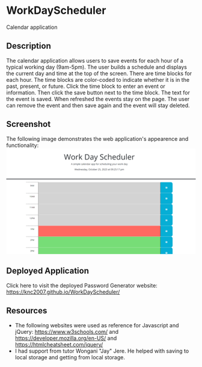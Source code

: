 # WorkDayScheduler
Calendar application 

## Description
The calendar application allows users to save events for each hour of a typical working day (9am-5pm). The user builds a schedule and displays the current day and time at the top of the screen. There are time blocks for each hour. The time blocks are color-coded to indicate whether it is in the past, present, or future. Click the time block to enter an event or information. Then click the save button next to the time block. The text for the event is saved. When refreshed the events stay on the page. The user can remove the event and then save again and the event will stay deleted.

## Screenshot
The following image demonstrates the web application's appearence and functionality:
![The screen displays a calendar for the current date and shows the current time. There are time blocks showing times between 9am and 5pm. The user can type in each box and press the save button next to the box.](./assets/screenshot%20work%20day%20scheduler.png)

## Deployed Application
Click here to visit the deployed Password Generator website: https://knc2007.github.io/WorkDayScheduler/

## Resources
- The following websites were used as reference for Javascript and jQuery: https://www.w3schools.com/ and https://developer.mozilla.org/en-US/ and https://htmlcheatsheet.com/jquery/ 
- I had support from tutor Wongani "Jay" Jere. He helped with saving to local storage and getting from local storage.